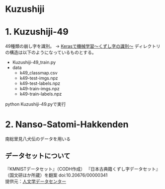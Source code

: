 # Kuzushiji

# 1. Kuzushiji-49

49種類の崩し字を識別。
-> [Kerasで機械学習〜くずし字の識別〜](https://qiita.com/tky1117/items/12315eda7c6795680c32)
ディレクトリの構造は以下のようになっているものとする。

- Kuzushiji-49_train.py
- data
  - k49_classmap.csv
  - k49-test-imgs.npz
  - k49-test-labels.npz
  - k49-train-imgs.npz
  - k49-train-labels.npz
  
python Kuzushiji-49.pyで実行

# 2. Nanso-Satomi-Hakkenden

南総里見八犬伝のデータを用いる

## データセットについて
『KMNISTデータセット』（CODH作成） 『日本古典籍くずし字データセット』（国文研ほか所蔵）を翻案 doi:10.20676/00000341<br>
提供元：[人文学データセンター](http://codh.rois.ac.jp/)
